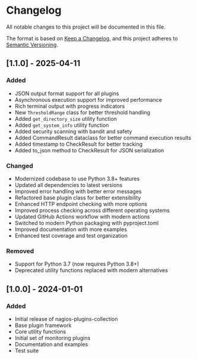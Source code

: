 # Changelog

All notable changes to this project will be documented in this file.

The format is based on [Keep a Changelog](https://keepachangelog.com/en/1.0.0/),
and this project adheres to [Semantic Versioning](https://semver.org/spec/v2.0.0.html).

## [1.1.0] - 2025-04-11

### Added
- JSON output format support for all plugins
- Asynchronous execution support for improved performance
- Rich terminal output with progress indicators
- New `ThresholdRange` class for better threshold handling
- Added `get_directory_size` utility function
- Added `get_system_info` utility function
- Added security scanning with bandit and safety
- Added CommandResult dataclass for better command execution results
- Added timestamp to CheckResult for better tracking
- Added to_json method to CheckResult for JSON serialization

### Changed
- Modernized codebase to use Python 3.8+ features
- Updated all dependencies to latest versions
- Improved error handling with better error messages
- Refactored base plugin class for better extensibility
- Enhanced HTTP endpoint checking with more options
- Improved process checking across different operating systems
- Updated GitHub Actions workflow with modern actions
- Switched to modern Python packaging with pyproject.toml
- Improved documentation with more examples
- Enhanced test coverage and test organization

### Removed
- Support for Python 3.7 (now requires Python 3.8+)
- Deprecated utility functions replaced with modern alternatives

## [1.0.0] - 2024-01-01

### Added
- Initial release of nagios-plugins-collection
- Base plugin framework
- Core utility functions
- Initial set of monitoring plugins
- Documentation and examples
- Test suite
